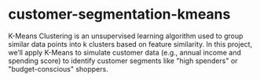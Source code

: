 # customer-segmentation-kmeans
K-Means Clustering is an unsupervised learning algorithm used to group similar data points into k clusters based on feature similarity. In this project, we’ll apply K-Means to simulate customer data (e.g., annual income and spending score) to identify customer segments like "high spenders" or "budget-conscious" shoppers.
